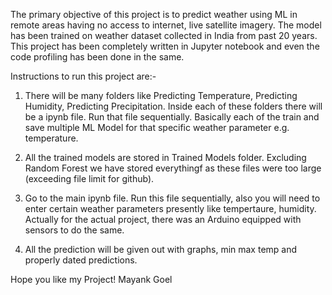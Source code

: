 The primary objective of this project is to predict weather using ML in remote areas having no access to internet, live satellite imagery. The model has been trained on weather dataset collected in India from past 20 years. This project has been completely written in Jupyter notebook and even the code profiling has been done in the same.

Instructions to run this project are:-

1. There will be many folders like Predicting Temperature, Predicting Humidity, Predicting Precipitation. Inside each of these folders there will be a ipynb file. Run that file sequentially. Basically each of the train and save multiple ML Model for that specific weather parameter e.g. temperature.

2. All the trained models are stored in Trained Models folder. Excluding Random Forest we have stored everythingf as these files were too large (exceeding file limit for github).

3. Go to the main ipynb file. Run this file sequentially, also you will need to enter certain weather parameters presently like tempertaure, humidity. Actually for the actual project, there was an Arduino equipped with sensors to do the same.

4. All the prediction will be given out with graphs, min max temp and properly dated predictions.

Hope you like my Project! Mayank Goel
